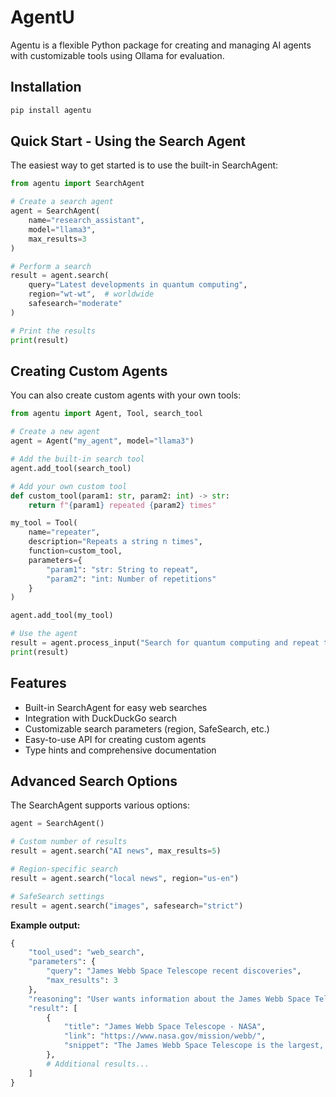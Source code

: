 # AgentU

Agentu is a flexible Python package for creating and managing AI agents with customizable tools using Ollama for evaluation.

## Installation

```bash
pip install agentu
```

## Quick Start - Using the Search Agent

The easiest way to get started is to use the built-in SearchAgent:

```python
from agentu import SearchAgent

# Create a search agent
agent = SearchAgent(
    name="research_assistant",
    model="llama3",
    max_results=3
)

# Perform a search
result = agent.search(
    query="Latest developments in quantum computing",
    region="wt-wt",  # worldwide
    safesearch="moderate"
)

# Print the results
print(result)
```

## Creating Custom Agents

You can also create custom agents with your own tools:

```python
from agentu import Agent, Tool, search_tool

# Create a new agent
agent = Agent("my_agent", model="llama3")

# Add the built-in search tool
agent.add_tool(search_tool)

# Add your own custom tool
def custom_tool(param1: str, param2: int) -> str:
    return f"{param1} repeated {param2} times"

my_tool = Tool(
    name="repeater",
    description="Repeats a string n times",
    function=custom_tool,
    parameters={
        "param1": "str: String to repeat",
        "param2": "int: Number of repetitions"
    }
)

agent.add_tool(my_tool)

# Use the agent
result = agent.process_input("Search for quantum computing and repeat the first title 3 times")
print(result)
```

## Features

- Built-in SearchAgent for easy web searches
- Integration with DuckDuckGo search
- Customizable search parameters (region, SafeSearch, etc.)
- Easy-to-use API for creating custom agents
- Type hints and comprehensive documentation

## Advanced Search Options

The SearchAgent supports various options:

```python
agent = SearchAgent()

# Custom number of results
result = agent.search("AI news", max_results=5)

# Region-specific search
result = agent.search("local news", region="us-en")

# SafeSearch settings
result = agent.search("images", safesearch="strict")
```


__Example output:__

```python
{
    "tool_used": "web_search",
    "parameters": {
        "query": "James Webb Space Telescope recent discoveries",
        "max_results": 3
    },
    "reasoning": "User wants information about the James Webb Space Telescope. Using web_search to find recent and relevant information.",
    "result": [
        {
            "title": "James Webb Space Telescope - NASA",
            "link": "https://www.nasa.gov/mission/webb/",
            "snippet": "The James Webb Space Telescope is the largest, most powerful space telescope ever built..."
        },
        # Additional results...
    ]
}
```
